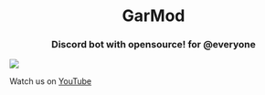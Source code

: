 <h1 align="center">GarMod

<h3 align="center">Discord bot with opensource! for @everyone</h1>

<img aling="center" src="https://garlic-team.github.io/GarMod/sources/youtubebaner.jpg">

Watch us on <a href="https://www.youtube.com/channel/UCEmUyFi5Dh2Hn9vXwkhCbdA">YouTube</a>
